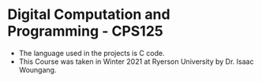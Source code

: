 # Digital Computation and Programming - CPS125
* The language used in the projects is C code.
* This Course was taken in Winter 2021 at Ryerson University by Dr. Isaac Woungang.
